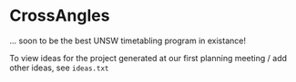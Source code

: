 # CrossAngles
... soon to be the best UNSW timetabling program in existance!

To view ideas for the project generated at our first planning meeting / add other ideas, see `ideas.txt`
